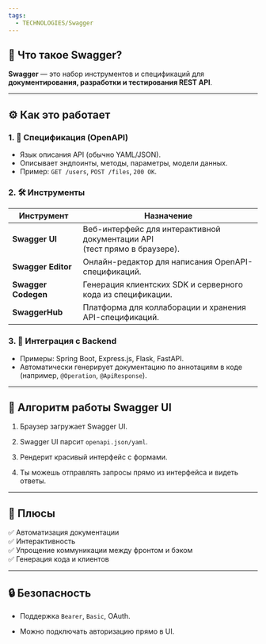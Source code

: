 ```yaml
---
tags:
  - TECHNOLOGIES/Swagger
---
```

## 🧩 Что такое Swagger?
**Swagger** — это набор инструментов и спецификаций для **документирования, разработки и тестирования REST API**.

---
## ⚙️ Как это работает

### 1. 📄 **Спецификация (OpenAPI)**
- Язык описания API (обычно YAML/JSON).    
- Описывает эндпоинты, методы, параметры, модели данных.    
- Пример: `GET /users`, `POST /files`, `200 OK`.    

### 2. 🛠️ **Инструменты**
| Инструмент          | Назначение                                                                    |
| ------------------- | ----------------------------------------------------------------------------- |
| **Swagger UI**      | Веб-интерфейс для интерактивной документации API <br>(тест прямо в браузере). |
| **Swagger Editor**  | Онлайн-редактор для написания OpenAPI-спецификаций.                           |
| **Swagger Codegen** | Генерация клиентских SDK и серверного кода из спецификации.                   |
| **SwaggerHub**      | Платформа для коллаборации и хранения API-спецификаций.                       |

### 3. 🚀 **Интеграция с Backend**
- Примеры: Spring Boot, Express.js, Flask, FastAPI.    
- Автоматически генерирует документацию по аннотациям в коде 
  (например, `@Operation`, `@ApiResponse`).    

---
## 🔄 Алгоритм работы Swagger UI

1. Браузер загружает Swagger UI.
    
2. Swagger UI парсит `openapi.json/yaml`.
    
3. Рендерит красивый интерфейс с формами.
    
4. Ты можешь отправлять запросы прямо из интерфейса и видеть ответы.
    

---

## 📌 Плюсы

✅ Автоматизация документации  
✅ Интерактивность  
✅ Упрощение коммуникации между фронтом и бэком  
✅ Генерация кода и клиентов

---

## 🔒 Безопасность

- Поддержка `Bearer`, `Basic`, OAuth.
    
- Можно подключать авторизацию прямо в UI.
